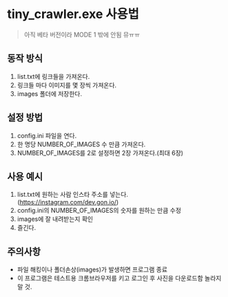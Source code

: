 # tiny_crawler.exe 사용법

> 아직 베타 버전이라 MODE 1 밖에 안됨 뮤ㅠㅠ

## 동작 방식

1. list.txt에 링크들을 가져온다.
2. 링크들 마다 이미지를 몇 장씩 가져온다.
3. images 폴더에 저장한다.

## 설정 방법

1. config.ini 파일을 연다.
2. 한 명당 NUMBER_OF_IMAGES 수 만큼 가져온다.
3. NUMBER_OF_IMAGES를 2로 설정하면 2장 가져온다.(최대 6장)

## 사용 예시

1. list.txt에 원하는 사람 인스타 주소를 넣는다.(https://instagram.com/dev.gon.io/)
2. config.ini의 NUMBER_OF_IMAGES의 숫자를 원하는 만큼 수정
3. images에 잘 내려받는지 확인
4. 즐긴다.

## 주의사항

- 파일 해킹이나 폴더손상(images)가 발생하면 프로그램 종료
- 이 프로그램은 테스트용 크롬브라우저를 키고 로그인 후 사진을 다운로드함 놀라지 말 것.
